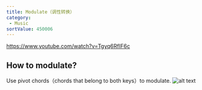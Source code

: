 ```yaml
---
title: Modulate（调性转换）
category:
 - Music
sortValue: 450006
---
```


https://www.youtube.com/watch?v=Tgyq6RfIF6c

## How to modulate?

Use pivot chords（chords that belong to both keys）to modulate.
![alt text](image.png)
